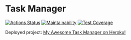# Task Manager

[![Actions Status](https://github.com/ashikov/php-project-lvl4/workflows/hexlet-check/badge.svg)](https://github.com/ashikov/php-project-lvl4/actions)
[![Maintainability](https://api.codeclimate.com/v1/badges/1a8e38116f04867485df/maintainability)](https://codeclimate.com/github/ashikov/php-project-lvl4/maintainability)
[![Test Coverage](https://api.codeclimate.com/v1/badges/1a8e38116f04867485df/test_coverage)](https://codeclimate.com/github/ashikov/php-project-lvl4/test_coverage)

Deployed project: [My Awesome Task Manager on Heroku!](https://task-manager-laravel-ln.herokuapp.com/)
